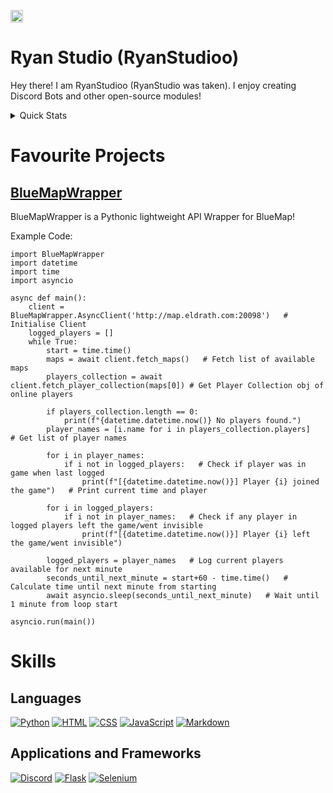 <a href='https://ko-fi.com/O5O1180EK8' target='_blank'><img height='36' style='border:0px;height:20px;' src='https://storage.ko-fi.com/cdn/kofi6.png?v=6' border='0' alt='Buy Me a Coffee at ko-fi.com' /></a>
# Ryan Studio (RyanStudioo)
Hey there! I am RyanStudioo (RyanStudio was taken). I enjoy creating Discord Bots and other open-source modules!

<details>
    <summary>Quick Stats</summary>
<img src="https://github-readme-stats.vercel.app/api/top-langs/?username=ryanstudioo&theme=tokyonight" alt="Language Stat">
</details>

# Favourite Projects

## [BlueMapWrapper](https://github.com/RyanStudioo/BlueMapWrapper)
BlueMapWrapper is a Pythonic lightweight API Wrapper for BlueMap!

Example Code:
~~~
import BlueMapWrapper
import datetime
import time
import asyncio

async def main():
    client = BlueMapWrapper.AsyncClient('http://map.eldrath.com:20098')   # Initialise Client
    logged_players = []
    while True:
        start = time.time()
        maps = await client.fetch_maps()   # Fetch list of available maps
        players_collection = await client.fetch_player_collection(maps[0]) # Get Player Collection obj of online players

        if players_collection.length == 0:
            print(f"{datetime.datetime.now()} No players found.")
        player_names = [i.name for i in players_collection.players]   # Get list of player names

        for i in player_names:
            if i not in logged_players:   # Check if player was in game when last logged
                print(f"[{datetime.datetime.now()}] Player {i} joined the game")   # Print current time and player

        for i in logged_players:
            if i not in player_names:   # Check if any player in logged players left the game/went invisible
                print(f"[{datetime.datetime.now()}] Player {i} left the game/went invisible")

        logged_players = player_names   # Log current players available for next minute
        seconds_until_next_minute = start+60 - time.time()   # Calculate time until next minute from starting
        await asyncio.sleep(seconds_until_next_minute)   # Wait until 1 minute from loop start

asyncio.run(main())
~~~



# Skills

## Languages 
[![Python](https://skillicons.dev/icons?i=py)](https://python.org "Python")
[![HTML](https://skillicons.dev/icons?i=html)](https://html.com/ "HTML")
[![CSS](https://skillicons.dev/icons?i=css)](https://devdocs.io/css/ "CSS")
[![JavaScript](https://skillicons.dev/icons?i=js)](https://www.javascript.com/ "JavaScript")
[![Markdown](https://skillicons.dev/icons?i=md)](https://www.markdownguide.org/ "Markdown")

## Applications and Frameworks
[![Discord](https://skillicons.dev/icons?i=discord)](https://www.discord.com "Discord")
[![Flask](https://skillicons.dev/icons?i=flask)](https://flask.palletsprojects.com/en/stable "Flask")
[![Selenium](https://skillicons.dev/icons?i=selenium)](https://www.selenium.dev/ "Selenium")

